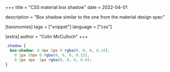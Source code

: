 +++
title = "CSS material box shadow"
date = 2022-04-01

description = "Box shadow similar to the one from the material design spec"

[taxonomies]
tags = ["snippet"]
language = ["css"]

[extra]
author = "Colin McCulloch"
+++


```css
.shadow {
  box-shadow: 0 4px 5px 0 rgba(0, 0, 0, 0.14),
    0 1px 10px 0 rgba(0, 0, 0, 0.12),
    0 2px 4px -1px rgba(0, 0, 0, 0.4);
}
```